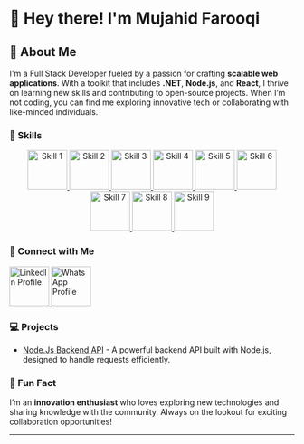 # 👋 Hey there! I'm Mujahid Farooqi

## 🌟 About Me

I'm a Full Stack Developer fueled by a passion for crafting **scalable web applications**. With a toolkit that includes **.NET**, **Node.js**, and **React**, I thrive on learning new skills and contributing to open-source projects. When I’m not coding, you can find me exploring innovative tech or collaborating with like-minded individuals.

### 🚀 Skills

<div align="center">
    <a href="https://www.javascript.com/">
    <img src="https://user-images.githubusercontent.com/74038190/212257454-16e3712e-945a-4ca2-b238-408ad0bf87e6.gif" width="70" alt="Skill 1">
    </a>
    <a href="https://github.com/">
    <img src="https://user-images.githubusercontent.com/74038190/212257468-1e9a91f1-b626-4baa-b15d-5c385dfa7ed2.gif" width="70" alt="Skill 2">
    </a>
     <a href="https://code.visualstudio.com/">
    <img src="https://user-images.githubusercontent.com/74038190/212257465-7ce8d493-cac5-494e-982a-5a9deb852c4b.gif" width="70" alt="Skill 3">
     </a>
     <a href="https://nodejs.org/en">
    <img src="https://user-images.githubusercontent.com/74038190/212257460-738ff738-247f-4445-a718-cdd0ca76e2db.gif" width="70" alt="Skill 4">
     </a>
     <a href="https://react.dev/">
    <img src="https://user-images.githubusercontent.com/74038190/212257467-871d32b7-e401-42e8-a166-fcfd7baa4c6b.gif" width="70" alt="Skill 5">
     </a>
     <a href="https://angular.dev/">
    <img src="https://user-images.githubusercontent.com/74038190/212280823-79088828-a258-4a4d-8d6c-96315d5a07af.gif" width="70" alt="Skill 6">
     </a>
     <a href="https://expressjs.com/">
    <img src="https://github.com/Anmol-Baranwal/Cool-GIFs-For-GitHub/assets/74038190/1a797f46-efe4-41e6-9e75-5303e1bbcbfa" width="70" alt="Skill 7">
     </a>
     <a href="https://html.com/">
    <img src="https://github.com/Anmol-Baranwal/Cool-GIFs-For-GitHub/assets/74038190/29fd6286-4e7b-4d6c-818f-c4765d5e39a9" width="70" alt="Skill 8">
     </a>
     <a href="https://html.com/css/">
    <img src="https://github.com/Anmol-Baranwal/Cool-GIFs-For-GitHub/assets/74038190/67f477ed-6624-42da-99f0-1a7b1a16eecb" width="70" alt="Skill 9">
     </a>
</div>

### 🤝 Connect with Me

<a href="https://www.linkedin.com/in/mujahid-farooqi-3a8856171/">
    <img src="https://user-images.githubusercontent.com/74038190/235294012-0a55e343-37ad-4b0f-924f-c8431d9d2483.gif" width="70" alt="LinkedIn Profile">
</a>
<a href="https://wa.me/923207184210">
    <img src="https://user-images.githubusercontent.com/74038190/235294019-40007353-6219-4ec5-b661-b3c35136dd0b.gif" width="70" alt="WhatsApp Profile">
</a>

### 💻 Projects

- [Node.Js Backend API](https://github.com/mujahidfarooqi/NodeJsBackendAPI) - A powerful backend API built with Node.js, designed to handle requests efficiently.

### 🎉 Fun Fact

I’m an **innovation enthusiast** who loves exploring new technologies and sharing knowledge with the community. Always on the lookout for exciting collaboration opportunities!

---
